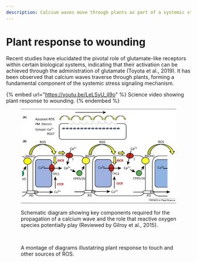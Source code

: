 ```yaml
---
description: Calcium waves move through plants as part of a systemic stress signaling.
---
```


# Plant response to wounding

Recent studies have elucidated the pivotal role of glutamate-like receptors within certain biological systems, indicating that their activation can be achieved through the administration of glutamate (Toyota et al., 2019). It has been observed that calcium waves traverse through plants, forming a fundamental component of the systemic stress signaling mechanism.

{% embed url="https://youtu.be/LeLSyU_iI9o" %}
Science video showing plant response to wounding.&#x20;
{% endembed %}

<figure><img src=".gitbook/assets/image (1) (1) (1) (1) (1) (1) (1) (1).png" alt=""><figcaption><p>Schematic diagram showing key components required for the propagation of a calcium wave and the role that reactive oxygen species potentially play (Reviewed by Gilroy et al., 2015).</p></figcaption></figure>



<figure><img src="https://lh5.googleusercontent.com/uNU7KfyZzsYzympOYqZZd8ZL31h6odSmHa-F8mQvft1f_OX11gPBIpk4VsnxH9Cxd2h8ATxt3pnWzJ8k_aXezyYgrs5M_YnVCo5HW49rd5_1eBs3_mG1ILVjaSIHcHzB7Q=w1280" alt=""><figcaption><p>A montage of diagrams illustatring plant response to touch and other sources of ROS.</p></figcaption></figure>
